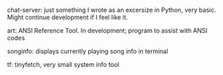 chat-server: just something I wrote as an excersize in Python, very basic. Might continue development if I feel like it.

art: ANSI Reference Tool. In development; program to assist with ANSI codes

songinfo: displays currently playing song info in terminal

tf: tinyfetch, very small system info tool
